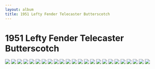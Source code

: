 ```yaml
---
layout: album
title: 1951 Lefty Fender Telecaster Butterscotch
---
```


# 1951 Lefty Fender Telecaster Butterscotch

![](https://images.reverb.com/image/upload/s--uR2QFK6N--/f_auto,t_supersize/v1588868048/enk3scklegnhkidz65fv.jpg)
![](https://images.reverb.com/image/upload/s--T4h_6gKd--/f_auto,t_supersize/v1588868754/ppt8owwzcrjhusx9bbku.jpg)
![](https://images.reverb.com/image/upload/s--s_hHboqg--/f_auto,t_supersize/v1588868031/z00rjivvmkwet2yxbix4.jpg)
![](https://images.reverb.com/image/upload/s--tRQixSiS--/f_auto,t_supersize/v1588868202/fswbwpi3n4ywz9imyb1i.jpg)
![](https://images.reverb.com/image/upload/s--ofeUESQE--/f_auto,t_supersize/v1588868338/onqthjt05o2vaanjqtag.jpg)
![](https://images.reverb.com/image/upload/s--wSkiFEHk--/f_auto,t_supersize/v1588868174/vpwdeexmjav1yod9xxko.jpg)
![](https://images.reverb.com/image/upload/s--JN9EI5So--/f_auto,t_supersize/v1588868699/alfms199ioatxpxs8jn0.jpg)
![](https://images.reverb.com/image/upload/s--YQY0zcPC--/f_auto,t_supersize/v1588868243/mdnw4ze4ed3e2eiz4w14.jpg)
![](https://images.reverb.com/image/upload/s--ZDebcq1J--/f_auto,t_supersize/v1588868680/zebj16iy5p0s12zbvbil.jpg)
![](https://images.reverb.com/image/upload/s--R8jH8jcO--/f_auto,t_supersize/v1588868302/rgruhsyuk2uniwpx6cnn.jpg)
![](https://images.reverb.com/image/upload/s--FVFtcuT7--/f_auto,t_supersize/v1588868508/v3cko1vaznl2heh6jhi9.jpg)
![](https://images.reverb.com/image/upload/s--YjqOxBg5--/f_auto,t_supersize/v1588868358/dhlzqa5x6drjzlc2e8es.jpg)
![](https://images.reverb.com/image/upload/s--uAcw2d8W--/f_auto,t_supersize/v1588868369/aitrpd4nbiezlhrocjes.jpg)
![](https://images.reverb.com/image/upload/s--z9AMqIN1--/f_auto,t_supersize/v1588868390/vfnn637rpeicufyciakx.jpg)
![](https://images.reverb.com/image/upload/s--leQoADv_--/f_auto,t_supersize/v1588868405/slwzsrdlbzji1zj8b5mr.jpg)
![](https://images.reverb.com/image/upload/s--NsK35OYo--/f_auto,t_supersize/v1588868426/zg51ocdm1ftuphd7zhm7.jpg)
![](https://images.reverb.com/image/upload/s--xQp9v-Ed--/f_auto,t_supersize/v1588868440/rbhngwtynjte4y9a8p9j.jpg)
![](https://images.reverb.com/image/upload/s--y_CNasNu--/f_auto,t_supersize/v1588868489/wmjiz9kfll0jhudulofc.jpg)
![](https://images.reverb.com/image/upload/s--Wn1PW7n5--/f_auto,t_supersize/v1588868583/ox366cogyzoggsulkykv.jpg)
![](https://images.reverb.com/image/upload/s--kAcJdOqn--/f_auto,t_supersize/v1588868605/tdt7eblkzbwmao638qx9.jpg)
![](https://images.reverb.com/image/upload/s--P8YXnldf--/f_auto,t_supersize/v1588868643/fybcmax4hobte71kohhu.jpg)
![](https://images.reverb.com/image/upload/s--M0iw2IhT--/f_auto,t_supersize/v1588868663/cqu7vcw0c9jcfe5gfwx9.jpg)
![](https://images.reverb.com/image/upload/s--atwlrUbm--/f_auto,t_supersize/v1588868719/gyrqr4gjtm8kcpfx1viy.jpg)
![](https://images.reverb.com/image/upload/s--PMybTycM--/f_auto,t_supersize/v1588868737/whkbldnynazmullbupa6.jpg)

